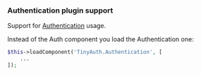 ### Authentication plugin support

Support for [Authentication](https://github.com/cakephp/authentication) usage.

Instead of the Auth component you load the Authentication one:

```php
$this->loadComponent('TinyAuth.Authentication', [
    ...
]);
```
